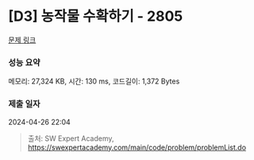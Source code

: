 # [D3] 농작물 수확하기 - 2805 

[문제 링크](https://swexpertacademy.com/main/code/problem/problemDetail.do?contestProbId=AV7GLXqKAWYDFAXB) 

### 성능 요약

메모리: 27,324 KB, 시간: 130 ms, 코드길이: 1,372 Bytes

### 제출 일자

2024-04-26 22:04



> 출처: SW Expert Academy, https://swexpertacademy.com/main/code/problem/problemList.do